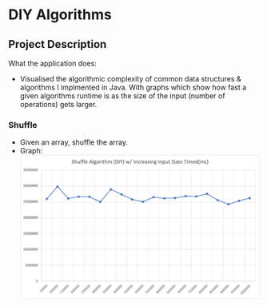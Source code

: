 # DIY Algorithms

## Project Description

What the application does:
- Visualised the algorithmic complexity of common data structures & algorithms I implmented in Java. With graphs which show how fast a given algorithms runtime is as the size of the input (number of operations) gets larger.

### Shuffle
- Given an array, shuffle the array.
- Graph:
![Built-In Shuffle Algorithm](/graphs/ShuffleAlgorithmDIY.png)
